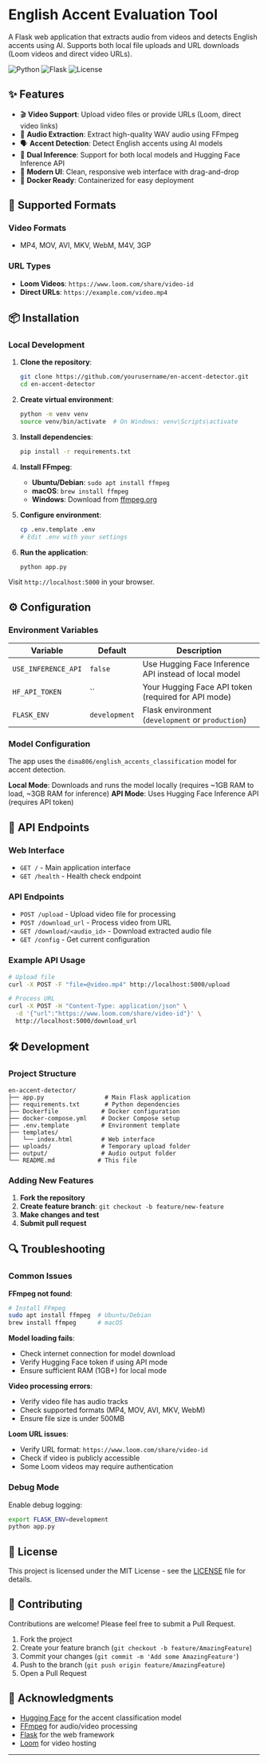 # English Accent Evaluation Tool

A Flask web application that extracts audio from videos and detects English accents using AI. Supports both local file uploads and URL downloads (Loom videos and direct video URLs).

![Python](https://img.shields.io/badge/python-v3.11+-blue.svg)
![Flask](https://img.shields.io/badge/flask-v2.3+-green.svg)
![License](https://img.shields.io/badge/license-MIT-blue.svg)

## ✨ Features

- 🎬 **Video Support**: Upload video files or provide URLs (Loom, direct video links)
- 🎵 **Audio Extraction**: Extract high-quality WAV audio using FFmpeg
- 🗣️ **Accent Detection**: Detect English accents using AI models
- 🔄 **Dual Inference**: Support for both local models and Hugging Face Inference API
- 📱 **Modern UI**: Clean, responsive web interface with drag-and-drop
- 🐳 **Docker Ready**: Containerized for easy deployment

## 🚀 Supported Formats

### Video Formats
- MP4, MOV, AVI, MKV, WebM, M4V, 3GP

### URL Types
- **Loom Videos**: `https://www.loom.com/share/video-id`
- **Direct URLs**: `https://example.com/video.mp4`

## 📦 Installation

### Local Development

1. **Clone the repository**:
   ```bash
   git clone https://github.com/yourusername/en-accent-detector.git
   cd en-accent-detector
   ```

2. **Create virtual environment**:
   ```bash
   python -m venv venv
   source venv/bin/activate  # On Windows: venv\Scripts\activate
   ```

3. **Install dependencies**:
   ```bash
   pip install -r requirements.txt
   ```

4. **Install FFmpeg**:
   - **Ubuntu/Debian**: `sudo apt install ffmpeg`
   - **macOS**: `brew install ffmpeg`
   - **Windows**: Download from [ffmpeg.org](https://ffmpeg.org/download.html)

5. **Configure environment**:
   ```bash
   cp .env.template .env
   # Edit .env with your settings
   ```

6. **Run the application**:
   ```bash
   python app.py
   ```

Visit `http://localhost:5000` in your browser.

## ⚙️ Configuration

### Environment Variables

| Variable | Default | Description |
|----------|---------|-------------|
| `USE_INFERENCE_API` | `false` | Use Hugging Face Inference API instead of local model |
| `HF_API_TOKEN` | `` | Your Hugging Face API token (required for API mode) |
| `FLASK_ENV` | `development` | Flask environment (`development` or `production`) |

### Model Configuration

The app uses the `dima806/english_accents_classification` model for accent detection.

**Local Mode**: Downloads and runs the model locally (requires ~1GB RAM to load, ~3GB RAM for inference)
**API Mode**: Uses Hugging Face Inference API (requires API token)

## 🔧 API Endpoints

### Web Interface
- `GET /` - Main application interface
- `GET /health` - Health check endpoint

### API Endpoints
- `POST /upload` - Upload video file for processing
- `POST /download_url` - Process video from URL
- `GET /download/<audio_id>` - Download extracted audio file
- `GET /config` - Get current configuration

### Example API Usage

```bash
# Upload file
curl -X POST -F "file=@video.mp4" http://localhost:5000/upload

# Process URL
curl -X POST -H "Content-Type: application/json" \
  -d '{"url":"https://www.loom.com/share/video-id"}' \
  http://localhost:5000/download_url
```

## 🛠️ Development

### Project Structure

```
en-accent-detector/
├── app.py                 # Main Flask application
├── requirements.txt       # Python dependencies
├── Dockerfile            # Docker configuration
├── docker-compose.yml    # Docker Compose setup
├── .env.template         # Environment template
├── templates/
│   └── index.html        # Web interface
├── uploads/              # Temporary upload folder
├── output/               # Audio output folder
└── README.md            # This file
```

### Adding New Features

1. **Fork the repository**
2. **Create feature branch**: `git checkout -b feature/new-feature`
3. **Make changes and test**
4. **Submit pull request**

## 🔍 Troubleshooting

### Common Issues

**FFmpeg not found**:
```bash
# Install FFmpeg
sudo apt install ffmpeg  # Ubuntu/Debian
brew install ffmpeg      # macOS
```

**Model loading fails**:
- Check internet connection for model download
- Verify Hugging Face token if using API mode
- Ensure sufficient RAM (1GB+) for local mode

**Video processing errors**:
- Verify video file has audio tracks
- Check supported formats (MP4, MOV, AVI, MKV, WebM)
- Ensure file size is under 500MB

**Loom URL issues**:
- Verify URL format: `https://www.loom.com/share/video-id`
- Check if video is publicly accessible
- Some Loom videos may require authentication

### Debug Mode

Enable debug logging:
```bash
export FLASK_ENV=development
python app.py
```

## 📄 License

This project is licensed under the MIT License - see the [LICENSE](LICENSE) file for details.

## 🤝 Contributing

Contributions are welcome! Please feel free to submit a Pull Request.

1. Fork the project
2. Create your feature branch (`git checkout -b feature/AmazingFeature`)
3. Commit your changes (`git commit -m 'Add some AmazingFeature'`)
4. Push to the branch (`git push origin feature/AmazingFeature`)
5. Open a Pull Request

## 🙏 Acknowledgments

- [Hugging Face](https://huggingface.co/) for the accent classification model
- [FFmpeg](https://ffmpeg.org/) for audio/video processing
- [Flask](https://flask.palletsprojects.com/) for the web framework
- [Loom](https://www.loom.com/) for video hosting

---